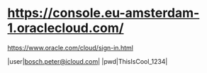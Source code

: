 #  https://console.eu-amsterdam-1.oraclecloud.com/
 
https://www.oracle.com/cloud/sign-in.html

|user|bosch.peter@icloud.com|
|pwd|ThisIsCool_1234|  

